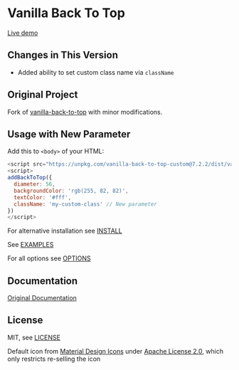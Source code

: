 # Vanilla Back To Top

[Live demo](https://0x69.online/en/posts/role-htaccess/)

## Changes in This Version
- Added ability to set custom class name via `className`

## Original Project
Fork of [vanilla-back-to-top](https://github.com/vfeskov/vanilla-back-to-top) with minor modifications.

## Usage with New Parameter

Add this to `<body>` of your HTML:
```javascript
<script src="https://unpkg.com/vanilla-back-to-top-custom@7.2.2/dist/vanilla-back-to-top.min.js"></script>
<script>
addBackToTop({
  diameter: 56,
  backgroundColor: 'rgb(255, 82, 82)',
  textColor: '#fff',
  className: 'my-custom-class' // New parameter
})
</script>
```
For alternative installation see [INSTALL](https://github.com/Rianvy/vanilla-back-to-top-custom/blob/main/INSTALL.md)

See [EXAMPLES](https://github.com/Rianvy/vanilla-back-to-top-custom/blob/main/EXAMPLES.md)

For all options see [OPTIONS](https://github.com/Rianvy/vanilla-back-to-top-custom/blob/main/OPTIONS.md)

## Documentation
[Original Documentation](https://github.com/vfeskov/vanilla-back-to-top)

## License

MIT, see [LICENSE](https://github.com/Rianvy/vanilla-back-to-top-custom/blob/main/LICENSE)

Default icon from [Material Design Icons](https://material.io/icons/#ic_keyboard_arrow_up) under [Apache License 2.0](https://www.apache.org/licenses/LICENSE-2.0), which only restricts re-selling the icon